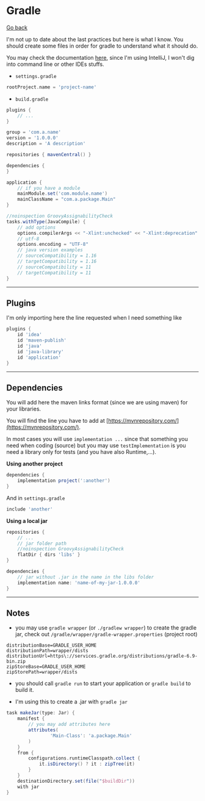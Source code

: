 # Gradle

[Go back](..)

I'm not up to date about the last practices but
here is what I know. You should create some files
in order for gradle to understand what it should do.

You may check the documentation [here](https://docs.gradle.org/current/userguide/installation.html#installing_manually),
since I'm using IntelliJ, I won't dig into command
line or other IDEs stuffs.

* ``settings.gradle``

```groovy
rootProject.name = 'project-name'
```

* ``build.gradle``

```groovy
plugins {
    // ...
}

group = 'com.a.name'
version = '1.0.0.0'
description = 'A description'

repositories { mavenCentral() }

dependencies {
}

application {
    // if you have a module
    mainModule.set('com.module.name')
    mainClassName = "com.a.package.Main"
}

//noinspection GroovyAssignabilityCheck
tasks.withType(JavaCompile) {
    // add options
    options.compilerArgs << "-Xlint:unchecked" << "-Xlint:deprecation"
    // utf-8
    options.encoding = "UTF-8"
    // java version examples
    // sourceCompatibility = 1.16
    // targetCompatibility = 1.16
    // sourceCompatibility = 11
    // targetCompatibility = 11
}
```

<hr class="sl">

## Plugins

I'm only importing here the line requested when
I need something like

```groovy
plugins {
    id 'idea'
    id 'maven-publish'
    id 'java'
    id 'java-library'
    id 'application'
}
```

<hr class="sr">

## Dependencies

You will add here the maven links format (since we are using
maven) for your libraries.

You will find the line you have to add at
[https://mvnrepository.com/](https://mvnrepository.com/).

In most cases you will use ``implementation ...``
since that something you need when coding (source)
but you may use ``testImplementation`` is you need a
library only for tests (and you have also Runtime,...).

**Using another project**

```groovy
dependencies {
    implementation project(':another')
}
```

And in ``settings.gradle``

```groovy
include 'another'
```

**Using a local jar**

```groovy
repositories {
    // ...
    // jar folder path
    //noinspection GroovyAssignabilityCheck
    flatDir { dirs 'libs' }
}

dependencies {
    // jar without .jar in the name in the libs folder
    implementation name: 'name-of-my-jar-1.0.0.0'
}
```

<hr class="sl">

## Notes

* you may use ``gradle wrapper`` (or
  `./gradlew wrapper`) to create the gradle jar,
  check out ``/gradle/wrapper/gradle-wrapper.properties``
  (project root)
  
```properties
distributionBase=GRADLE_USER_HOME
distributionPath=wrapper/dists
distributionUrl=https\://services.gradle.org/distributions/gradle-6.9-bin.zip
zipStoreBase=GRADLE_USER_HOME
zipStorePath=wrapper/dists
```

* you should call ``gradle run`` to start your application
or ``gradle build`` to build it.

* I'm using this to create a .jar with ``gradle jar``

```groovy
task makeJar(type: Jar) {
    manifest {
        // you may add attributes here
        attributes(
                'Main-Class': 'a.package.Main'
        )
    }
    from {
        configurations.runtimeClasspath.collect {
            it.isDirectory() ? it : zipTree(it)
        }
    }
    destinationDirectory.set(file("$buildDir"))
    with jar
}
```